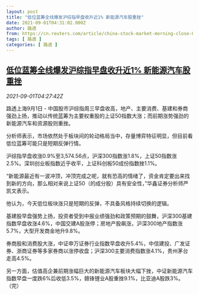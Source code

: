 ```yaml
---
layout: post
title: "低位蓝筹全线爆发沪综指早盘收升近1% 新能源汽车股重挫"
date: 2021-09-01T04:31:02.000Z
author: 路透
from: https://cn.reuters.com/article/china-stock-market-morning-close-0901-idCNKBS2FX2IU
tags: [ 路透 ]
categories: [ 路透 ]
---
```

<!--1630470662000-->
[低位蓝筹全线爆发沪综指早盘收升近1% 新能源汽车股重挫](https://cn.reuters.com/article/china-stock-market-morning-close-0901-idCNKBS2FX2IU)
------

<div>
<div><i>2021-09-01T04:27:42Z</i></div><p>路透上海9月1日 - 中国股市沪综指周三早盘收高，地产、主要消费、基建和券商强劲上扬，推动以传统蓝筹为主要权重股的上证50指数大涨；而前期涨势强劲的新能源汽车和资源股则重挫。</p><p>分析师表示，市场依然处于板块间的轮动格局当中，存量博弈特征明显，但目前看低位蓝筹可能只是短期反弹行情。</p><p>沪综指早盘收涨0.9%至3,574.56点，沪深300指数涨1.8%，上证50指数涨2.5%。深圳创业板指数近乎收平，上证科创板50成份指数挫1.1%。</p><p>“新能源最近有一波冲顶，冲顶完成之呢，就有恐高的情绪了，资金肯定要出来找到新的方向，那么相对来说上证50（的成分股）具有安全性，”华鑫证券分析师严凯文表示。</p><p>他认为，今天低位板块涨只是短期的反弹，不具备风格持续切换的逻辑。</p><p>基建股早盘强势上扬，投资者受到中报业绩强劲和政策预期的鼓舞，沪深300基建指数早盘收涨4.6%，中国交建A股涨停；房地产股飙涨，沪深300地产指数涨5.7%，大型开发商金地升9.8%。 </p><p>券商股和消费股大涨，中证申万证券行业指数早盘收升5.4%，中信建投、广发证券、浙商证券等多家券商以涨停收盘；沪深300主要消费指数涨4.1%，贵州茅台走高4.5%。</p><p>另一方面，估值高企兼前期涨幅巨大的新能源汽车板块大幅下挫，中证新能源汽车指数早盘一度跌6%后收低3.5%，赣锋锂业A股重挫9.1%，比亚迪A股跌3%。（完）</p>
</div>
